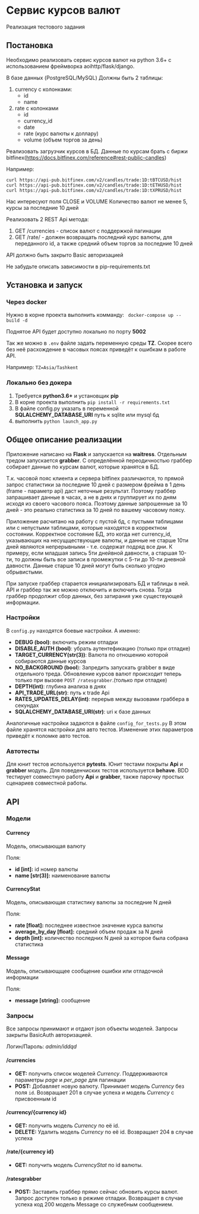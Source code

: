 # Сервис курсов валют

Реализация тестового задания

## Постановка
Необходимо реализовать сервис курсов валют на python 3.6+ c использованием фреймворка aoihttp/flask/django.

В базе данных (PostgreSQL/MySQL) Должны быть 2 таблицы:
1. currency с колонками:
	- id
	- name
2. rate с колонками
	- id
	- currency_id
	- date
	- rate (курс валюты к доллару)
	- volume (объем торгов за день)

Реализовать загрузчик курсов в БД. Данные по курсам брать с биржи bitfinex(https://docs.bitfinex.com/reference#rest-public-candles)

Например:

    curl https://api-pub.bitfinex.com/v2/candles/trade:1D:tBTCUSD/hist
    curl https://api-pub.bitfinex.com/v2/candles/trade:1D:tETHUSD/hist
    curl https://api-pub.bitfinex.com/v2/candles/trade:1D:tXPRUSD/hist

Нас интересуют поля CLOSE и VOLUME
Количество валют не менее 5, курсы за последние 10 дней

Реализовать 2 REST Api метода:
1. GET /currencies - список валют с поддержкой пагинации
2. GET /rate/ - должен возвращать последний курс валюты, для переданного id, а также средний объем торгов за последние 10 дней

API должно быть закрыто Basic авторизацией

Не забудьте описать зависимости в pip-requirements.txt


## Установка и запуск

### Через docker
Нужно в корне проекта выполнить комманду:
` docker-compose up --build -d`

Поднятое API будет доступно локально по порту **5002**

Так же можно в `.env` файле задать переменную среды **TZ**. Скорее всего без неё расхождение в часовых поясах приведёт к ошибкам в работе API.

Например:
`TZ=Asia/Tashkent`


### Локально без докера
1. Требуется **python3.6+** и установщик **pip**
2. В корне проекта выполнить `pip install -r requirements.txt`
3. В файле config.py указать в переменной **SQLALCHEMY_DATABASE_URI**  путь к sqlite или mysql бд
4. выполнить `python launch_app.py`

## Общее описание реализации
Приложение написано на **Flask** и запускается на **waitress**. Отдельным тредом запускается **grabber**. С определённой переодичностью граббер собирает данные по курсам валют, которые хранятся в БД.

Т.к. часовой пояс клиента и сервера bitfinex различаются, то прямой запрос статистики за последние 10 дней с размером фрейма в 1 день (frame - параметр api) даст неточные результат. Поэтому граббер запрашивает данные в часах, а не в днях и группирует их по дням исходя из своего часового пояса. Поэтому данные запрошенные за 10 дней - это реально статистика за 10 дней по вашему часовому поясу.

Приложение расчитано на работу с пустой бд, с пустыми таблицами или с непустыми таблицами, которые находятся в корректном состоянии.
Корректное состояние БД, это когда нет currency_id,  указывающих на несущществующие валюты, и данные не старше 10ти дней являются непрерывными - т.е. содержат подряд все дни. К примеру, если младшая запись 5ти днейвной давности, а старшая 10-ти, то должны быть все записи в промежутки с 5-ти до 10-ти дневной давности. Данные старше 10 дней могут быть сколько угодно обрывистыми.

При запуске граббер старается инициализировать БД и таблицы в ней. API и граббер так же можно отключить и включить снова. Тогда граббер продолжит сбор данных, без затирания уже существующей информации.

### Настройки
В `config.py` находятся боевые настройки. А именно:
- **DEBUG (bool)**: включить режим отладки
- **DISABLE_AUTH (bool)**: убрать аутентефикацию (только при отладке)
- **TARGET_CURRENCY(str(3))**: Валюта по отношению которой собираются данные курсов
- **NO_BACKGROUND (bool**): Запредить запускать grabber в виде отдельного треда. Обновление курсов валют происходит теперь только при вызове `POST /ratesgrabber`.(только при отладке)
- **DEPTH(int)**: глубина анализа в днях
- **API_TRADE_URL(str)**: путь к trade Api
- **RATES_UPDATES_DELAY(int)**: перерыв между вызовами граббера в секундах
- **SQLALCHEMY_DATABASE_URI(str)**: uri к базе данных

Аналогичные настройки задаются в файле `config_for_tests.py`
В этом файле хранятся настройки для авто тестов. Изменение этих параметров приведёт к поломке авто тестов.


### Автотесты
Для юнит тестов используется **pytests**. Юнит тестами покрыты **Api** и **grabber** модуль.
Для поведенчиских тестов используется **behave**. BDD тестирует совместную работу **Api** и **grabber**, также парочку простых сценариев совместной работы.


## API

### Модели

#### Currency
Модель, описывающая валюту

Поля:
- **id [int]:** id номер валюты
- **name [str(3)]:** наименование валюты

#### CurrencyStat
Модель, описывающая статистику валюты за последние N дней

Поля:
- **rate [float]:** последнее известное значение курса валюты
- **average_by_day [float]:** средний объем продаж за N дней
- **depth [int]:** количество последних N дней за которое была собрана статистика

#### Message
Модель, описывающщее сообщение ошибки или отладочной информации

Поля:
- **message [string]:** сообщение


### Запросы
Все запросы принимают и отдают json объекты моделей.
Запросы закрыты BasicAuth авторизацией.

Логин/Пароль: *admin/iddqd*

#### /currencies
- **GET:** получить список моделей *Currency*. Поддерживаются параметры *page* и *per_page* для пагинации
- **POST:** Добавляет новую валюту. Принимает модель *Currency* без поля `id`. Возвращает 201 в случае успеха и модель *Currency*  с присвоенным id

#### /currency/{currency id}
- **GET:** получить модель *Currency* по её id.
- **DELETE:** Удалить модель *Currency* по её id. Возвращает 204 в случае успеха

#### /rate/{currency id}
- **GET:** получить модель *CurrencyStat* по id валюты.

#### /ratesgrabber
- **POST:** Заставить граббер прямо сейчас обновить курсы валют. Запрос доступен только в режиме отладки. Возвращает в случае успеха код 200 модель Message со служебным сообщением.
